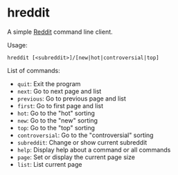 # hreddit

A simple [Reddit](http://reddit.com/) command line client.

Usage:

    hreddit [<subreddit>]/[new|hot|controversial|top]

List of commands:

 * `quit`: Exit the program
 * `next`: Go to next page and list
 * `previous`: Go to previous page and list
 * `first`: Go to first page and list
 * `hot`: Go to the "hot" sorting
 * `new`: Go to the "new" sorting
 * `top`: Go to the "top" sorting
 * `controversial`: Go to the "controversial" sorting
 * `subreddit`: Change or show current subreddit
 * `help`: Display help about a command or all commands
 * `page`: Set or display the current page size
 * `list`: List current page

